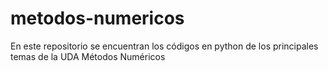 # metodos-numericos
En este repositorio se encuentran los códigos en python de los principales temas de la UDA Métodos Numéricos
